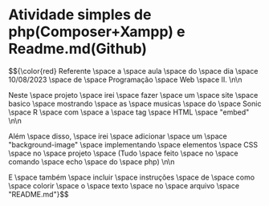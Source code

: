 # Atividade simples de php(Composer+Xampp) e Readme.md(Github)
$${\color{red}
Referente \space a \space aula \space do \space dia \space 10/08/2023 \space de \space Programação \space Web \space II. \n\n 

Neste \space projeto \space irei \space fazer \space um \space site \space basico \space mostrando \space as \space musicas
 \space do \space Sonic \space R \space com \space a \space tag \space HTML \space "embed" \n\n
 
 Além \space disso, \space irei \space adicionar \space um \space "background-image" \space implementando \space elementos
  \space CSS \space no \space projeto \space (Tudo \space feito \space no \space comando \space echo \space do \space php) \n\n
  
  E \space também \space incluir \space instruções \space de \space como \space colorir \space o \space texto \space no
   \space arquivo \space "README.md"}$$


